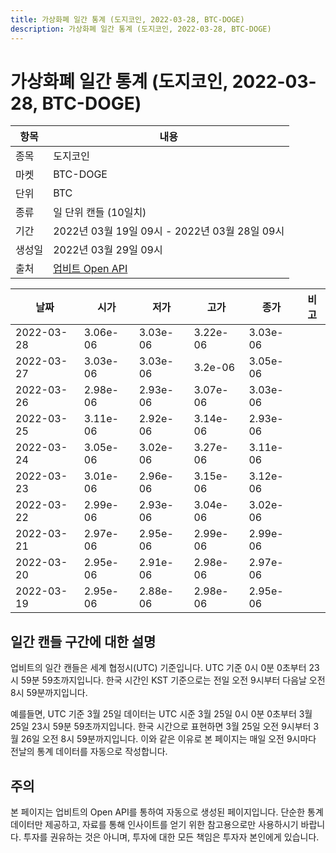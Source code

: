 ```yaml
---
title: 가상화폐 일간 통계 (도지코인, 2022-03-28, BTC-DOGE)
description: 가상화폐 일간 통계 (도지코인, 2022-03-28, BTC-DOGE)
---
```


가상화폐 일간 통계 (도지코인, 2022-03-28, BTC-DOGE)
===

|항목|내용|
|--|--|
|종목|도지코인|
|마켓|BTC-DOGE|
|단위|BTC|
|종류|일 단위 캔들 (10일치)|
|기간|2022년 03월 19일 09시 - 2022년 03월 28일 09시|
|생성일|2022년 03월 29일 09시|
|출처|[업비트 Open API](https://docs.upbit.com)|


|날짜|시가|저가|고가|종가|비고|
|--|--|--|--|--|--|
|2022-03-28|3.06e-06|3.03e-06|3.22e-06|3.03e-06|    |
|2022-03-27|3.03e-06|3.03e-06|3.2e-06|3.05e-06|    |
|2022-03-26|2.98e-06|2.93e-06|3.07e-06|3.03e-06|    |
|2022-03-25|3.11e-06|2.92e-06|3.14e-06|2.93e-06|    |
|2022-03-24|3.05e-06|3.02e-06|3.27e-06|3.11e-06|    |
|2022-03-23|3.01e-06|2.96e-06|3.15e-06|3.12e-06|    |
|2022-03-22|2.99e-06|2.93e-06|3.04e-06|3.02e-06|    |
|2022-03-21|2.97e-06|2.95e-06|2.99e-06|2.99e-06|    |
|2022-03-20|2.95e-06|2.91e-06|2.98e-06|2.97e-06|    |
|2022-03-19|2.95e-06|2.88e-06|2.98e-06|2.95e-06|    |


일간 캔들 구간에 대한 설명
---


업비트의 일간 캔들은 세계 협정시(UTC) 기준입니다. 
UTC 기준 0시 0분 0초부터 23시 59분 59초까지입니다. 
한국 시간인 KST 기준으로는 전일 오전 9시부터 다음날 오전 8시 59분까지입니다. 


예를들면, UTC 기준 3월 25일 데이터는 UTC 시준 3월 25일 0시 0분 0초부터 3월 25일 23시 59분 59초까지입니다. 
한국 시간으로 표현하면 3월 25일 오전 9시부터 3월 26일 오전 8시 59분까지입니다. 
이와 같은 이유로 본 페이지는 매일 오전 9시마다 전날의 통계 데이터를 자동으로 작성합니다. 


주의
---


본 페이지는 업비트의 Open API를 통하여 자동으로 생성된 페이지입니다. 
단순한 통계 데이터만 제공하고, 자료를 통해 인사이트를 얻기 위한 참고용으로만 사용하시기 바랍니다. 
투자를 권유하는 것은 아니며, 투자에 대한 모든 책임은 투자자 본인에게 있습니다. 
